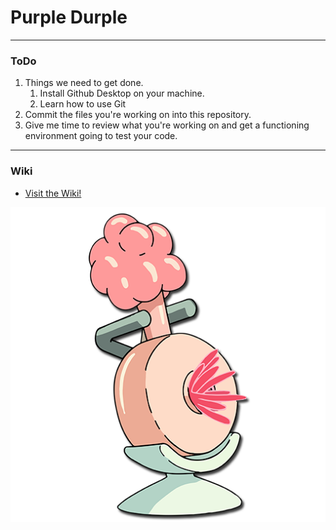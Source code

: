 # Purple Durple

***

### ToDo

1. Things we need to get done.
    1. Install Github Desktop on your machine.
    1. Learn how to use Git
1. Commit the files you're working on into this repository.
1. Give me time to review what you're working on and get a functioning environment going to test your code.

***

### Wiki

- [Visit the Wiki!](https://github.com/shortorigin/purpledurple/wiki/)

![A plumbus](./assets/plumbus.png)
